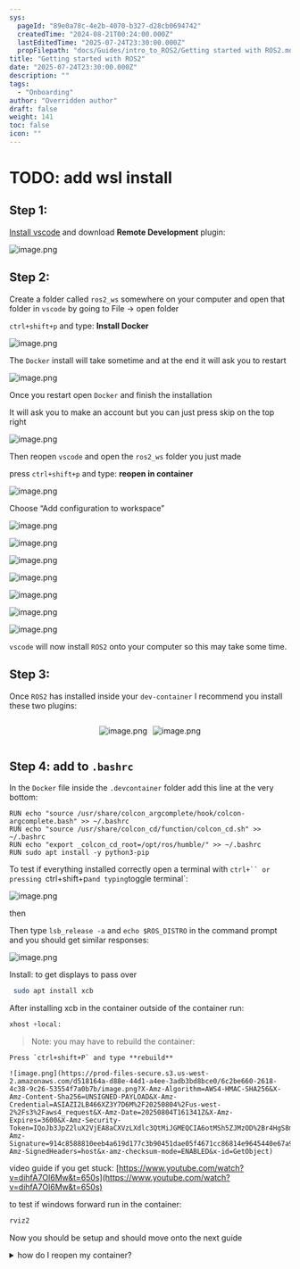 ```yaml
---
sys:
  pageId: "89e0a78c-4e2b-4070-b327-d28cb0694742"
  createdTime: "2024-08-21T00:24:00.000Z"
  lastEditedTime: "2025-07-24T23:30:00.000Z"
  propFilepath: "docs/Guides/intro_to_ROS2/Getting started with ROS2.md"
title: "Getting started with ROS2"
date: "2025-07-24T23:30:00.000Z"
description: ""
tags:
  - "Onboarding"
author: "Overridden author"
draft: false
weight: 141
toc: false
icon: ""
---
```


# TODO: add wsl install

## Step 1:

[Install vscode](https://code.visualstudio.com/download) and download **Remote Development** plugin:

![image.png](https://prod-files-secure.s3.us-west-2.amazonaws.com/d518164a-d88e-44d1-a4ee-3adb3bd8bce0/efb52993-1881-4a40-b95e-6f020334f022/image.png?X-Amz-Algorithm=AWS4-HMAC-SHA256&X-Amz-Content-Sha256=UNSIGNED-PAYLOAD&X-Amz-Credential=ASIAZI2LB466QGXISUHK%2F20250804%2Fus-west-2%2Fs3%2Faws4_request&X-Amz-Date=20250804T161335Z&X-Amz-Expires=3600&X-Amz-Security-Token=IQoJb3JpZ2luX2VjEA8aCXVzLXdlc3QtMiJIMEYCIQCzNU7QDchXJCKLT%2Fo9vWo79c2JXAx1RNyHn70DbP6u7gIhAJevYgB9fKydjpaHfmARjXIxpyGZzmpc9ivPYYEPkmvdKv8DCEgQABoMNjM3NDIzMTgzODA1Igy3L%2BB%2FXJXJ9gUb7GUq3APPpXRKuQdF7zC7yzWhVpEJEwln%2BoWeRA5t%2FynrDle6i0rNfjCuxSOy21xx6cdIDvbJl%2BFMzupqGKAGMQEE%2FQ8JH4bpO3mTMUr6daDwUGGPjLHB9eh6Wyb6C0V6642qamPxA18ACfQhfLddgO5sIQrzMbws%2BnVDEwi1wv5XkLknx%2FRv4YGCzZSeGXnbtMHecm0eMHE9PdDinVyAZWSHDk3rBJ21Nu1uayFnHodB2PJ0VPMFeU386JxcH11n83TdVqrOClTIOzmA%2BtbStznbfU2y4IcXUZ0KiyA5A76vBPbZCDLjEm%2BGrcd7bqP7b%2Bng%2BDXR3Nyp2sK0NXwzePlmbUFNOkFqYQDh5VJJ5YFU8ph4TxH1BnubmkzyS8YyASadNWKkrtjKPJIXq03tpMCF%2F827FHuJWX3c3%2BXvgpMwnsgfasT%2F2P%2F4%2F4M%2BpQeM%2F%2BQlRaMG1T%2Fu6KnnbY0ULiRu%2BD8lwK2MWMcl%2F7O%2F8VEDJgeFQ87Pw4RcrCzdemBpgv8RQvJgBRStypHmVuAPpYdCID8shbM%2FXcaQmO5ajxSbFu8xnUeCwFP9wWfXpmY4pq4E0%2F%2F8wjnUzIHdi1LVf9U2%2Fn17j3Y%2B%2F5qq2WfirbMUuRWqVU0XdYcyKFjw6CdhDDCWkcPEBjqkAdSZmkJ4wUNGK7ZzmmK74LREnPdevHC0t%2FPznBya0O6MW8HfuLpYFBI%2Bpu6xkGh9SaPWSyY8VSwM7ABsB7av9G0Mc70ZscjXUYP4IXMoCgUimy9ACH5u%2F7%2BhN6IhZLMi7KuQMnkOxiyb%2Bmw%2FzMh5fcoJqciDejdEAMeCShxSeULDEpNQLfWPk%2BuSa%2BU1HoiPotdoJ86fIcuoDh0H385pYbxmXi%2Bz&X-Amz-Signature=b41b019239ce5963a13acf1c2602a080a68436662284fd6e999c517f3747bd15&X-Amz-SignedHeaders=host&x-amz-checksum-mode=ENABLED&x-id=GetObject)

## Step 2:

Create a folder called `ros2_ws` somewhere on your computer and open that folder in `vscode` by going to File → open folder 

`ctrl+shift+p` and type: **Install Docker**

![image.png](https://prod-files-secure.s3.us-west-2.amazonaws.com/d518164a-d88e-44d1-a4ee-3adb3bd8bce0/2269dc0e-1cd5-47ff-bceb-c04ad9b2eab0/image.png?X-Amz-Algorithm=AWS4-HMAC-SHA256&X-Amz-Content-Sha256=UNSIGNED-PAYLOAD&X-Amz-Credential=ASIAZI2LB466QGXISUHK%2F20250804%2Fus-west-2%2Fs3%2Faws4_request&X-Amz-Date=20250804T161335Z&X-Amz-Expires=3600&X-Amz-Security-Token=IQoJb3JpZ2luX2VjEA8aCXVzLXdlc3QtMiJIMEYCIQCzNU7QDchXJCKLT%2Fo9vWo79c2JXAx1RNyHn70DbP6u7gIhAJevYgB9fKydjpaHfmARjXIxpyGZzmpc9ivPYYEPkmvdKv8DCEgQABoMNjM3NDIzMTgzODA1Igy3L%2BB%2FXJXJ9gUb7GUq3APPpXRKuQdF7zC7yzWhVpEJEwln%2BoWeRA5t%2FynrDle6i0rNfjCuxSOy21xx6cdIDvbJl%2BFMzupqGKAGMQEE%2FQ8JH4bpO3mTMUr6daDwUGGPjLHB9eh6Wyb6C0V6642qamPxA18ACfQhfLddgO5sIQrzMbws%2BnVDEwi1wv5XkLknx%2FRv4YGCzZSeGXnbtMHecm0eMHE9PdDinVyAZWSHDk3rBJ21Nu1uayFnHodB2PJ0VPMFeU386JxcH11n83TdVqrOClTIOzmA%2BtbStznbfU2y4IcXUZ0KiyA5A76vBPbZCDLjEm%2BGrcd7bqP7b%2Bng%2BDXR3Nyp2sK0NXwzePlmbUFNOkFqYQDh5VJJ5YFU8ph4TxH1BnubmkzyS8YyASadNWKkrtjKPJIXq03tpMCF%2F827FHuJWX3c3%2BXvgpMwnsgfasT%2F2P%2F4%2F4M%2BpQeM%2F%2BQlRaMG1T%2Fu6KnnbY0ULiRu%2BD8lwK2MWMcl%2F7O%2F8VEDJgeFQ87Pw4RcrCzdemBpgv8RQvJgBRStypHmVuAPpYdCID8shbM%2FXcaQmO5ajxSbFu8xnUeCwFP9wWfXpmY4pq4E0%2F%2F8wjnUzIHdi1LVf9U2%2Fn17j3Y%2B%2F5qq2WfirbMUuRWqVU0XdYcyKFjw6CdhDDCWkcPEBjqkAdSZmkJ4wUNGK7ZzmmK74LREnPdevHC0t%2FPznBya0O6MW8HfuLpYFBI%2Bpu6xkGh9SaPWSyY8VSwM7ABsB7av9G0Mc70ZscjXUYP4IXMoCgUimy9ACH5u%2F7%2BhN6IhZLMi7KuQMnkOxiyb%2Bmw%2FzMh5fcoJqciDejdEAMeCShxSeULDEpNQLfWPk%2BuSa%2BU1HoiPotdoJ86fIcuoDh0H385pYbxmXi%2Bz&X-Amz-Signature=b5ed4b776af4c63d3aa4fe999157a7a29a78c884a03069e0522efddbcb2460dd&X-Amz-SignedHeaders=host&x-amz-checksum-mode=ENABLED&x-id=GetObject)

The `Docker` install will take sometime and at the end it will ask you to restart

![image.png](https://prod-files-secure.s3.us-west-2.amazonaws.com/d518164a-d88e-44d1-a4ee-3adb3bd8bce0/ed233f78-be33-4b1f-b89c-9c346c0e961e/image.png?X-Amz-Algorithm=AWS4-HMAC-SHA256&X-Amz-Content-Sha256=UNSIGNED-PAYLOAD&X-Amz-Credential=ASIAZI2LB466QGXISUHK%2F20250804%2Fus-west-2%2Fs3%2Faws4_request&X-Amz-Date=20250804T161335Z&X-Amz-Expires=3600&X-Amz-Security-Token=IQoJb3JpZ2luX2VjEA8aCXVzLXdlc3QtMiJIMEYCIQCzNU7QDchXJCKLT%2Fo9vWo79c2JXAx1RNyHn70DbP6u7gIhAJevYgB9fKydjpaHfmARjXIxpyGZzmpc9ivPYYEPkmvdKv8DCEgQABoMNjM3NDIzMTgzODA1Igy3L%2BB%2FXJXJ9gUb7GUq3APPpXRKuQdF7zC7yzWhVpEJEwln%2BoWeRA5t%2FynrDle6i0rNfjCuxSOy21xx6cdIDvbJl%2BFMzupqGKAGMQEE%2FQ8JH4bpO3mTMUr6daDwUGGPjLHB9eh6Wyb6C0V6642qamPxA18ACfQhfLddgO5sIQrzMbws%2BnVDEwi1wv5XkLknx%2FRv4YGCzZSeGXnbtMHecm0eMHE9PdDinVyAZWSHDk3rBJ21Nu1uayFnHodB2PJ0VPMFeU386JxcH11n83TdVqrOClTIOzmA%2BtbStznbfU2y4IcXUZ0KiyA5A76vBPbZCDLjEm%2BGrcd7bqP7b%2Bng%2BDXR3Nyp2sK0NXwzePlmbUFNOkFqYQDh5VJJ5YFU8ph4TxH1BnubmkzyS8YyASadNWKkrtjKPJIXq03tpMCF%2F827FHuJWX3c3%2BXvgpMwnsgfasT%2F2P%2F4%2F4M%2BpQeM%2F%2BQlRaMG1T%2Fu6KnnbY0ULiRu%2BD8lwK2MWMcl%2F7O%2F8VEDJgeFQ87Pw4RcrCzdemBpgv8RQvJgBRStypHmVuAPpYdCID8shbM%2FXcaQmO5ajxSbFu8xnUeCwFP9wWfXpmY4pq4E0%2F%2F8wjnUzIHdi1LVf9U2%2Fn17j3Y%2B%2F5qq2WfirbMUuRWqVU0XdYcyKFjw6CdhDDCWkcPEBjqkAdSZmkJ4wUNGK7ZzmmK74LREnPdevHC0t%2FPznBya0O6MW8HfuLpYFBI%2Bpu6xkGh9SaPWSyY8VSwM7ABsB7av9G0Mc70ZscjXUYP4IXMoCgUimy9ACH5u%2F7%2BhN6IhZLMi7KuQMnkOxiyb%2Bmw%2FzMh5fcoJqciDejdEAMeCShxSeULDEpNQLfWPk%2BuSa%2BU1HoiPotdoJ86fIcuoDh0H385pYbxmXi%2Bz&X-Amz-Signature=c757a73fea230befb44d684438573b4a2b98823733167d71b725f392a74c73a2&X-Amz-SignedHeaders=host&x-amz-checksum-mode=ENABLED&x-id=GetObject)

Once you restart open `Docker` and finish the installation

It will ask you to make an account but you can just press skip on the top right

![image.png](https://prod-files-secure.s3.us-west-2.amazonaws.com/d518164a-d88e-44d1-a4ee-3adb3bd8bce0/21010ad9-1659-4fd9-9f59-9932a09b2a3d/image.png?X-Amz-Algorithm=AWS4-HMAC-SHA256&X-Amz-Content-Sha256=UNSIGNED-PAYLOAD&X-Amz-Credential=ASIAZI2LB466QGXISUHK%2F20250804%2Fus-west-2%2Fs3%2Faws4_request&X-Amz-Date=20250804T161335Z&X-Amz-Expires=3600&X-Amz-Security-Token=IQoJb3JpZ2luX2VjEA8aCXVzLXdlc3QtMiJIMEYCIQCzNU7QDchXJCKLT%2Fo9vWo79c2JXAx1RNyHn70DbP6u7gIhAJevYgB9fKydjpaHfmARjXIxpyGZzmpc9ivPYYEPkmvdKv8DCEgQABoMNjM3NDIzMTgzODA1Igy3L%2BB%2FXJXJ9gUb7GUq3APPpXRKuQdF7zC7yzWhVpEJEwln%2BoWeRA5t%2FynrDle6i0rNfjCuxSOy21xx6cdIDvbJl%2BFMzupqGKAGMQEE%2FQ8JH4bpO3mTMUr6daDwUGGPjLHB9eh6Wyb6C0V6642qamPxA18ACfQhfLddgO5sIQrzMbws%2BnVDEwi1wv5XkLknx%2FRv4YGCzZSeGXnbtMHecm0eMHE9PdDinVyAZWSHDk3rBJ21Nu1uayFnHodB2PJ0VPMFeU386JxcH11n83TdVqrOClTIOzmA%2BtbStznbfU2y4IcXUZ0KiyA5A76vBPbZCDLjEm%2BGrcd7bqP7b%2Bng%2BDXR3Nyp2sK0NXwzePlmbUFNOkFqYQDh5VJJ5YFU8ph4TxH1BnubmkzyS8YyASadNWKkrtjKPJIXq03tpMCF%2F827FHuJWX3c3%2BXvgpMwnsgfasT%2F2P%2F4%2F4M%2BpQeM%2F%2BQlRaMG1T%2Fu6KnnbY0ULiRu%2BD8lwK2MWMcl%2F7O%2F8VEDJgeFQ87Pw4RcrCzdemBpgv8RQvJgBRStypHmVuAPpYdCID8shbM%2FXcaQmO5ajxSbFu8xnUeCwFP9wWfXpmY4pq4E0%2F%2F8wjnUzIHdi1LVf9U2%2Fn17j3Y%2B%2F5qq2WfirbMUuRWqVU0XdYcyKFjw6CdhDDCWkcPEBjqkAdSZmkJ4wUNGK7ZzmmK74LREnPdevHC0t%2FPznBya0O6MW8HfuLpYFBI%2Bpu6xkGh9SaPWSyY8VSwM7ABsB7av9G0Mc70ZscjXUYP4IXMoCgUimy9ACH5u%2F7%2BhN6IhZLMi7KuQMnkOxiyb%2Bmw%2FzMh5fcoJqciDejdEAMeCShxSeULDEpNQLfWPk%2BuSa%2BU1HoiPotdoJ86fIcuoDh0H385pYbxmXi%2Bz&X-Amz-Signature=df85f8f26681742ffc4a2e703c1566707c2b41e0faddcdbdd9889489430db8db&X-Amz-SignedHeaders=host&x-amz-checksum-mode=ENABLED&x-id=GetObject)

Then reopen `vscode` and open the `ros2_ws` folder you just made

press `ctrl+shift+p` and type: **reopen in container**

![image.png](https://prod-files-secure.s3.us-west-2.amazonaws.com/d518164a-d88e-44d1-a4ee-3adb3bd8bce0/4e93b8c2-41ad-488c-8095-c74205196118/image.png?X-Amz-Algorithm=AWS4-HMAC-SHA256&X-Amz-Content-Sha256=UNSIGNED-PAYLOAD&X-Amz-Credential=ASIAZI2LB466QGXISUHK%2F20250804%2Fus-west-2%2Fs3%2Faws4_request&X-Amz-Date=20250804T161335Z&X-Amz-Expires=3600&X-Amz-Security-Token=IQoJb3JpZ2luX2VjEA8aCXVzLXdlc3QtMiJIMEYCIQCzNU7QDchXJCKLT%2Fo9vWo79c2JXAx1RNyHn70DbP6u7gIhAJevYgB9fKydjpaHfmARjXIxpyGZzmpc9ivPYYEPkmvdKv8DCEgQABoMNjM3NDIzMTgzODA1Igy3L%2BB%2FXJXJ9gUb7GUq3APPpXRKuQdF7zC7yzWhVpEJEwln%2BoWeRA5t%2FynrDle6i0rNfjCuxSOy21xx6cdIDvbJl%2BFMzupqGKAGMQEE%2FQ8JH4bpO3mTMUr6daDwUGGPjLHB9eh6Wyb6C0V6642qamPxA18ACfQhfLddgO5sIQrzMbws%2BnVDEwi1wv5XkLknx%2FRv4YGCzZSeGXnbtMHecm0eMHE9PdDinVyAZWSHDk3rBJ21Nu1uayFnHodB2PJ0VPMFeU386JxcH11n83TdVqrOClTIOzmA%2BtbStznbfU2y4IcXUZ0KiyA5A76vBPbZCDLjEm%2BGrcd7bqP7b%2Bng%2BDXR3Nyp2sK0NXwzePlmbUFNOkFqYQDh5VJJ5YFU8ph4TxH1BnubmkzyS8YyASadNWKkrtjKPJIXq03tpMCF%2F827FHuJWX3c3%2BXvgpMwnsgfasT%2F2P%2F4%2F4M%2BpQeM%2F%2BQlRaMG1T%2Fu6KnnbY0ULiRu%2BD8lwK2MWMcl%2F7O%2F8VEDJgeFQ87Pw4RcrCzdemBpgv8RQvJgBRStypHmVuAPpYdCID8shbM%2FXcaQmO5ajxSbFu8xnUeCwFP9wWfXpmY4pq4E0%2F%2F8wjnUzIHdi1LVf9U2%2Fn17j3Y%2B%2F5qq2WfirbMUuRWqVU0XdYcyKFjw6CdhDDCWkcPEBjqkAdSZmkJ4wUNGK7ZzmmK74LREnPdevHC0t%2FPznBya0O6MW8HfuLpYFBI%2Bpu6xkGh9SaPWSyY8VSwM7ABsB7av9G0Mc70ZscjXUYP4IXMoCgUimy9ACH5u%2F7%2BhN6IhZLMi7KuQMnkOxiyb%2Bmw%2FzMh5fcoJqciDejdEAMeCShxSeULDEpNQLfWPk%2BuSa%2BU1HoiPotdoJ86fIcuoDh0H385pYbxmXi%2Bz&X-Amz-Signature=151cd5c23b0c6f62b5747337a1cfbb68a5e5b950b90149c4b373a421a34f5f3d&X-Amz-SignedHeaders=host&x-amz-checksum-mode=ENABLED&x-id=GetObject)

Choose “Add configuration to workspace”

![image.png](https://prod-files-secure.s3.us-west-2.amazonaws.com/d518164a-d88e-44d1-a4ee-3adb3bd8bce0/9560b282-5060-4989-ba37-97e7b2c22476/image.png?X-Amz-Algorithm=AWS4-HMAC-SHA256&X-Amz-Content-Sha256=UNSIGNED-PAYLOAD&X-Amz-Credential=ASIAZI2LB466QGXISUHK%2F20250804%2Fus-west-2%2Fs3%2Faws4_request&X-Amz-Date=20250804T161335Z&X-Amz-Expires=3600&X-Amz-Security-Token=IQoJb3JpZ2luX2VjEA8aCXVzLXdlc3QtMiJIMEYCIQCzNU7QDchXJCKLT%2Fo9vWo79c2JXAx1RNyHn70DbP6u7gIhAJevYgB9fKydjpaHfmARjXIxpyGZzmpc9ivPYYEPkmvdKv8DCEgQABoMNjM3NDIzMTgzODA1Igy3L%2BB%2FXJXJ9gUb7GUq3APPpXRKuQdF7zC7yzWhVpEJEwln%2BoWeRA5t%2FynrDle6i0rNfjCuxSOy21xx6cdIDvbJl%2BFMzupqGKAGMQEE%2FQ8JH4bpO3mTMUr6daDwUGGPjLHB9eh6Wyb6C0V6642qamPxA18ACfQhfLddgO5sIQrzMbws%2BnVDEwi1wv5XkLknx%2FRv4YGCzZSeGXnbtMHecm0eMHE9PdDinVyAZWSHDk3rBJ21Nu1uayFnHodB2PJ0VPMFeU386JxcH11n83TdVqrOClTIOzmA%2BtbStznbfU2y4IcXUZ0KiyA5A76vBPbZCDLjEm%2BGrcd7bqP7b%2Bng%2BDXR3Nyp2sK0NXwzePlmbUFNOkFqYQDh5VJJ5YFU8ph4TxH1BnubmkzyS8YyASadNWKkrtjKPJIXq03tpMCF%2F827FHuJWX3c3%2BXvgpMwnsgfasT%2F2P%2F4%2F4M%2BpQeM%2F%2BQlRaMG1T%2Fu6KnnbY0ULiRu%2BD8lwK2MWMcl%2F7O%2F8VEDJgeFQ87Pw4RcrCzdemBpgv8RQvJgBRStypHmVuAPpYdCID8shbM%2FXcaQmO5ajxSbFu8xnUeCwFP9wWfXpmY4pq4E0%2F%2F8wjnUzIHdi1LVf9U2%2Fn17j3Y%2B%2F5qq2WfirbMUuRWqVU0XdYcyKFjw6CdhDDCWkcPEBjqkAdSZmkJ4wUNGK7ZzmmK74LREnPdevHC0t%2FPznBya0O6MW8HfuLpYFBI%2Bpu6xkGh9SaPWSyY8VSwM7ABsB7av9G0Mc70ZscjXUYP4IXMoCgUimy9ACH5u%2F7%2BhN6IhZLMi7KuQMnkOxiyb%2Bmw%2FzMh5fcoJqciDejdEAMeCShxSeULDEpNQLfWPk%2BuSa%2BU1HoiPotdoJ86fIcuoDh0H385pYbxmXi%2Bz&X-Amz-Signature=10ac15773a537279c9a8476f9fe060a3c57f903afa2584847249f786af297e10&X-Amz-SignedHeaders=host&x-amz-checksum-mode=ENABLED&x-id=GetObject)

![image.png](https://prod-files-secure.s3.us-west-2.amazonaws.com/d518164a-d88e-44d1-a4ee-3adb3bd8bce0/2ee63f81-886b-48e8-a553-dc6e5eac99e4/image.png?X-Amz-Algorithm=AWS4-HMAC-SHA256&X-Amz-Content-Sha256=UNSIGNED-PAYLOAD&X-Amz-Credential=ASIAZI2LB466QGXISUHK%2F20250804%2Fus-west-2%2Fs3%2Faws4_request&X-Amz-Date=20250804T161335Z&X-Amz-Expires=3600&X-Amz-Security-Token=IQoJb3JpZ2luX2VjEA8aCXVzLXdlc3QtMiJIMEYCIQCzNU7QDchXJCKLT%2Fo9vWo79c2JXAx1RNyHn70DbP6u7gIhAJevYgB9fKydjpaHfmARjXIxpyGZzmpc9ivPYYEPkmvdKv8DCEgQABoMNjM3NDIzMTgzODA1Igy3L%2BB%2FXJXJ9gUb7GUq3APPpXRKuQdF7zC7yzWhVpEJEwln%2BoWeRA5t%2FynrDle6i0rNfjCuxSOy21xx6cdIDvbJl%2BFMzupqGKAGMQEE%2FQ8JH4bpO3mTMUr6daDwUGGPjLHB9eh6Wyb6C0V6642qamPxA18ACfQhfLddgO5sIQrzMbws%2BnVDEwi1wv5XkLknx%2FRv4YGCzZSeGXnbtMHecm0eMHE9PdDinVyAZWSHDk3rBJ21Nu1uayFnHodB2PJ0VPMFeU386JxcH11n83TdVqrOClTIOzmA%2BtbStznbfU2y4IcXUZ0KiyA5A76vBPbZCDLjEm%2BGrcd7bqP7b%2Bng%2BDXR3Nyp2sK0NXwzePlmbUFNOkFqYQDh5VJJ5YFU8ph4TxH1BnubmkzyS8YyASadNWKkrtjKPJIXq03tpMCF%2F827FHuJWX3c3%2BXvgpMwnsgfasT%2F2P%2F4%2F4M%2BpQeM%2F%2BQlRaMG1T%2Fu6KnnbY0ULiRu%2BD8lwK2MWMcl%2F7O%2F8VEDJgeFQ87Pw4RcrCzdemBpgv8RQvJgBRStypHmVuAPpYdCID8shbM%2FXcaQmO5ajxSbFu8xnUeCwFP9wWfXpmY4pq4E0%2F%2F8wjnUzIHdi1LVf9U2%2Fn17j3Y%2B%2F5qq2WfirbMUuRWqVU0XdYcyKFjw6CdhDDCWkcPEBjqkAdSZmkJ4wUNGK7ZzmmK74LREnPdevHC0t%2FPznBya0O6MW8HfuLpYFBI%2Bpu6xkGh9SaPWSyY8VSwM7ABsB7av9G0Mc70ZscjXUYP4IXMoCgUimy9ACH5u%2F7%2BhN6IhZLMi7KuQMnkOxiyb%2Bmw%2FzMh5fcoJqciDejdEAMeCShxSeULDEpNQLfWPk%2BuSa%2BU1HoiPotdoJ86fIcuoDh0H385pYbxmXi%2Bz&X-Amz-Signature=da5d4b0af971084547cd617bd9d14457648910176dc0fbb701086347bcddc66d&X-Amz-SignedHeaders=host&x-amz-checksum-mode=ENABLED&x-id=GetObject)

![image.png](https://prod-files-secure.s3.us-west-2.amazonaws.com/d518164a-d88e-44d1-a4ee-3adb3bd8bce0/e0fd626c-c8b6-4b2c-95d1-fa4c26514504/image.png?X-Amz-Algorithm=AWS4-HMAC-SHA256&X-Amz-Content-Sha256=UNSIGNED-PAYLOAD&X-Amz-Credential=ASIAZI2LB466QGXISUHK%2F20250804%2Fus-west-2%2Fs3%2Faws4_request&X-Amz-Date=20250804T161335Z&X-Amz-Expires=3600&X-Amz-Security-Token=IQoJb3JpZ2luX2VjEA8aCXVzLXdlc3QtMiJIMEYCIQCzNU7QDchXJCKLT%2Fo9vWo79c2JXAx1RNyHn70DbP6u7gIhAJevYgB9fKydjpaHfmARjXIxpyGZzmpc9ivPYYEPkmvdKv8DCEgQABoMNjM3NDIzMTgzODA1Igy3L%2BB%2FXJXJ9gUb7GUq3APPpXRKuQdF7zC7yzWhVpEJEwln%2BoWeRA5t%2FynrDle6i0rNfjCuxSOy21xx6cdIDvbJl%2BFMzupqGKAGMQEE%2FQ8JH4bpO3mTMUr6daDwUGGPjLHB9eh6Wyb6C0V6642qamPxA18ACfQhfLddgO5sIQrzMbws%2BnVDEwi1wv5XkLknx%2FRv4YGCzZSeGXnbtMHecm0eMHE9PdDinVyAZWSHDk3rBJ21Nu1uayFnHodB2PJ0VPMFeU386JxcH11n83TdVqrOClTIOzmA%2BtbStznbfU2y4IcXUZ0KiyA5A76vBPbZCDLjEm%2BGrcd7bqP7b%2Bng%2BDXR3Nyp2sK0NXwzePlmbUFNOkFqYQDh5VJJ5YFU8ph4TxH1BnubmkzyS8YyASadNWKkrtjKPJIXq03tpMCF%2F827FHuJWX3c3%2BXvgpMwnsgfasT%2F2P%2F4%2F4M%2BpQeM%2F%2BQlRaMG1T%2Fu6KnnbY0ULiRu%2BD8lwK2MWMcl%2F7O%2F8VEDJgeFQ87Pw4RcrCzdemBpgv8RQvJgBRStypHmVuAPpYdCID8shbM%2FXcaQmO5ajxSbFu8xnUeCwFP9wWfXpmY4pq4E0%2F%2F8wjnUzIHdi1LVf9U2%2Fn17j3Y%2B%2F5qq2WfirbMUuRWqVU0XdYcyKFjw6CdhDDCWkcPEBjqkAdSZmkJ4wUNGK7ZzmmK74LREnPdevHC0t%2FPznBya0O6MW8HfuLpYFBI%2Bpu6xkGh9SaPWSyY8VSwM7ABsB7av9G0Mc70ZscjXUYP4IXMoCgUimy9ACH5u%2F7%2BhN6IhZLMi7KuQMnkOxiyb%2Bmw%2FzMh5fcoJqciDejdEAMeCShxSeULDEpNQLfWPk%2BuSa%2BU1HoiPotdoJ86fIcuoDh0H385pYbxmXi%2Bz&X-Amz-Signature=2b613c5d927f1c1a797a812dfa87373436f2fbbc72d159fc962dd5ce07c9bcea&X-Amz-SignedHeaders=host&x-amz-checksum-mode=ENABLED&x-id=GetObject)

![image.png](https://prod-files-secure.s3.us-west-2.amazonaws.com/d518164a-d88e-44d1-a4ee-3adb3bd8bce0/a2e13f50-d2ab-4719-a4c2-7ced634bfc9d/image.png?X-Amz-Algorithm=AWS4-HMAC-SHA256&X-Amz-Content-Sha256=UNSIGNED-PAYLOAD&X-Amz-Credential=ASIAZI2LB466QGXISUHK%2F20250804%2Fus-west-2%2Fs3%2Faws4_request&X-Amz-Date=20250804T161335Z&X-Amz-Expires=3600&X-Amz-Security-Token=IQoJb3JpZ2luX2VjEA8aCXVzLXdlc3QtMiJIMEYCIQCzNU7QDchXJCKLT%2Fo9vWo79c2JXAx1RNyHn70DbP6u7gIhAJevYgB9fKydjpaHfmARjXIxpyGZzmpc9ivPYYEPkmvdKv8DCEgQABoMNjM3NDIzMTgzODA1Igy3L%2BB%2FXJXJ9gUb7GUq3APPpXRKuQdF7zC7yzWhVpEJEwln%2BoWeRA5t%2FynrDle6i0rNfjCuxSOy21xx6cdIDvbJl%2BFMzupqGKAGMQEE%2FQ8JH4bpO3mTMUr6daDwUGGPjLHB9eh6Wyb6C0V6642qamPxA18ACfQhfLddgO5sIQrzMbws%2BnVDEwi1wv5XkLknx%2FRv4YGCzZSeGXnbtMHecm0eMHE9PdDinVyAZWSHDk3rBJ21Nu1uayFnHodB2PJ0VPMFeU386JxcH11n83TdVqrOClTIOzmA%2BtbStznbfU2y4IcXUZ0KiyA5A76vBPbZCDLjEm%2BGrcd7bqP7b%2Bng%2BDXR3Nyp2sK0NXwzePlmbUFNOkFqYQDh5VJJ5YFU8ph4TxH1BnubmkzyS8YyASadNWKkrtjKPJIXq03tpMCF%2F827FHuJWX3c3%2BXvgpMwnsgfasT%2F2P%2F4%2F4M%2BpQeM%2F%2BQlRaMG1T%2Fu6KnnbY0ULiRu%2BD8lwK2MWMcl%2F7O%2F8VEDJgeFQ87Pw4RcrCzdemBpgv8RQvJgBRStypHmVuAPpYdCID8shbM%2FXcaQmO5ajxSbFu8xnUeCwFP9wWfXpmY4pq4E0%2F%2F8wjnUzIHdi1LVf9U2%2Fn17j3Y%2B%2F5qq2WfirbMUuRWqVU0XdYcyKFjw6CdhDDCWkcPEBjqkAdSZmkJ4wUNGK7ZzmmK74LREnPdevHC0t%2FPznBya0O6MW8HfuLpYFBI%2Bpu6xkGh9SaPWSyY8VSwM7ABsB7av9G0Mc70ZscjXUYP4IXMoCgUimy9ACH5u%2F7%2BhN6IhZLMi7KuQMnkOxiyb%2Bmw%2FzMh5fcoJqciDejdEAMeCShxSeULDEpNQLfWPk%2BuSa%2BU1HoiPotdoJ86fIcuoDh0H385pYbxmXi%2Bz&X-Amz-Signature=b496764b245827fb78371136a317f7daaeeacd7a3e4371df9a6bbca81cbc1951&X-Amz-SignedHeaders=host&x-amz-checksum-mode=ENABLED&x-id=GetObject)

![image.png](https://prod-files-secure.s3.us-west-2.amazonaws.com/d518164a-d88e-44d1-a4ee-3adb3bd8bce0/6cc478ad-aaba-4bf7-9fcc-403277ab896c/image.png?X-Amz-Algorithm=AWS4-HMAC-SHA256&X-Amz-Content-Sha256=UNSIGNED-PAYLOAD&X-Amz-Credential=ASIAZI2LB466QGXISUHK%2F20250804%2Fus-west-2%2Fs3%2Faws4_request&X-Amz-Date=20250804T161335Z&X-Amz-Expires=3600&X-Amz-Security-Token=IQoJb3JpZ2luX2VjEA8aCXVzLXdlc3QtMiJIMEYCIQCzNU7QDchXJCKLT%2Fo9vWo79c2JXAx1RNyHn70DbP6u7gIhAJevYgB9fKydjpaHfmARjXIxpyGZzmpc9ivPYYEPkmvdKv8DCEgQABoMNjM3NDIzMTgzODA1Igy3L%2BB%2FXJXJ9gUb7GUq3APPpXRKuQdF7zC7yzWhVpEJEwln%2BoWeRA5t%2FynrDle6i0rNfjCuxSOy21xx6cdIDvbJl%2BFMzupqGKAGMQEE%2FQ8JH4bpO3mTMUr6daDwUGGPjLHB9eh6Wyb6C0V6642qamPxA18ACfQhfLddgO5sIQrzMbws%2BnVDEwi1wv5XkLknx%2FRv4YGCzZSeGXnbtMHecm0eMHE9PdDinVyAZWSHDk3rBJ21Nu1uayFnHodB2PJ0VPMFeU386JxcH11n83TdVqrOClTIOzmA%2BtbStznbfU2y4IcXUZ0KiyA5A76vBPbZCDLjEm%2BGrcd7bqP7b%2Bng%2BDXR3Nyp2sK0NXwzePlmbUFNOkFqYQDh5VJJ5YFU8ph4TxH1BnubmkzyS8YyASadNWKkrtjKPJIXq03tpMCF%2F827FHuJWX3c3%2BXvgpMwnsgfasT%2F2P%2F4%2F4M%2BpQeM%2F%2BQlRaMG1T%2Fu6KnnbY0ULiRu%2BD8lwK2MWMcl%2F7O%2F8VEDJgeFQ87Pw4RcrCzdemBpgv8RQvJgBRStypHmVuAPpYdCID8shbM%2FXcaQmO5ajxSbFu8xnUeCwFP9wWfXpmY4pq4E0%2F%2F8wjnUzIHdi1LVf9U2%2Fn17j3Y%2B%2F5qq2WfirbMUuRWqVU0XdYcyKFjw6CdhDDCWkcPEBjqkAdSZmkJ4wUNGK7ZzmmK74LREnPdevHC0t%2FPznBya0O6MW8HfuLpYFBI%2Bpu6xkGh9SaPWSyY8VSwM7ABsB7av9G0Mc70ZscjXUYP4IXMoCgUimy9ACH5u%2F7%2BhN6IhZLMi7KuQMnkOxiyb%2Bmw%2FzMh5fcoJqciDejdEAMeCShxSeULDEpNQLfWPk%2BuSa%2BU1HoiPotdoJ86fIcuoDh0H385pYbxmXi%2Bz&X-Amz-Signature=5668758a257e9e57cb0d17d5aba64f590980c6e14f0ab918e5ea959947cc188f&X-Amz-SignedHeaders=host&x-amz-checksum-mode=ENABLED&x-id=GetObject)

![image.png](https://prod-files-secure.s3.us-west-2.amazonaws.com/d518164a-d88e-44d1-a4ee-3adb3bd8bce0/53255b28-f75e-430f-b9e3-c0ac8577e42b/image.png?X-Amz-Algorithm=AWS4-HMAC-SHA256&X-Amz-Content-Sha256=UNSIGNED-PAYLOAD&X-Amz-Credential=ASIAZI2LB466QGXISUHK%2F20250804%2Fus-west-2%2Fs3%2Faws4_request&X-Amz-Date=20250804T161335Z&X-Amz-Expires=3600&X-Amz-Security-Token=IQoJb3JpZ2luX2VjEA8aCXVzLXdlc3QtMiJIMEYCIQCzNU7QDchXJCKLT%2Fo9vWo79c2JXAx1RNyHn70DbP6u7gIhAJevYgB9fKydjpaHfmARjXIxpyGZzmpc9ivPYYEPkmvdKv8DCEgQABoMNjM3NDIzMTgzODA1Igy3L%2BB%2FXJXJ9gUb7GUq3APPpXRKuQdF7zC7yzWhVpEJEwln%2BoWeRA5t%2FynrDle6i0rNfjCuxSOy21xx6cdIDvbJl%2BFMzupqGKAGMQEE%2FQ8JH4bpO3mTMUr6daDwUGGPjLHB9eh6Wyb6C0V6642qamPxA18ACfQhfLddgO5sIQrzMbws%2BnVDEwi1wv5XkLknx%2FRv4YGCzZSeGXnbtMHecm0eMHE9PdDinVyAZWSHDk3rBJ21Nu1uayFnHodB2PJ0VPMFeU386JxcH11n83TdVqrOClTIOzmA%2BtbStznbfU2y4IcXUZ0KiyA5A76vBPbZCDLjEm%2BGrcd7bqP7b%2Bng%2BDXR3Nyp2sK0NXwzePlmbUFNOkFqYQDh5VJJ5YFU8ph4TxH1BnubmkzyS8YyASadNWKkrtjKPJIXq03tpMCF%2F827FHuJWX3c3%2BXvgpMwnsgfasT%2F2P%2F4%2F4M%2BpQeM%2F%2BQlRaMG1T%2Fu6KnnbY0ULiRu%2BD8lwK2MWMcl%2F7O%2F8VEDJgeFQ87Pw4RcrCzdemBpgv8RQvJgBRStypHmVuAPpYdCID8shbM%2FXcaQmO5ajxSbFu8xnUeCwFP9wWfXpmY4pq4E0%2F%2F8wjnUzIHdi1LVf9U2%2Fn17j3Y%2B%2F5qq2WfirbMUuRWqVU0XdYcyKFjw6CdhDDCWkcPEBjqkAdSZmkJ4wUNGK7ZzmmK74LREnPdevHC0t%2FPznBya0O6MW8HfuLpYFBI%2Bpu6xkGh9SaPWSyY8VSwM7ABsB7av9G0Mc70ZscjXUYP4IXMoCgUimy9ACH5u%2F7%2BhN6IhZLMi7KuQMnkOxiyb%2Bmw%2FzMh5fcoJqciDejdEAMeCShxSeULDEpNQLfWPk%2BuSa%2BU1HoiPotdoJ86fIcuoDh0H385pYbxmXi%2Bz&X-Amz-Signature=ca63909a56ae4d06aab52bb25d2f019ce858fd8663c2da88d686925760e9ab09&X-Amz-SignedHeaders=host&x-amz-checksum-mode=ENABLED&x-id=GetObject)

![image.png](https://prod-files-secure.s3.us-west-2.amazonaws.com/d518164a-d88e-44d1-a4ee-3adb3bd8bce0/7c562767-5af9-4ffb-97d1-327bcdf4ee00/image.png?X-Amz-Algorithm=AWS4-HMAC-SHA256&X-Amz-Content-Sha256=UNSIGNED-PAYLOAD&X-Amz-Credential=ASIAZI2LB466QGXISUHK%2F20250804%2Fus-west-2%2Fs3%2Faws4_request&X-Amz-Date=20250804T161335Z&X-Amz-Expires=3600&X-Amz-Security-Token=IQoJb3JpZ2luX2VjEA8aCXVzLXdlc3QtMiJIMEYCIQCzNU7QDchXJCKLT%2Fo9vWo79c2JXAx1RNyHn70DbP6u7gIhAJevYgB9fKydjpaHfmARjXIxpyGZzmpc9ivPYYEPkmvdKv8DCEgQABoMNjM3NDIzMTgzODA1Igy3L%2BB%2FXJXJ9gUb7GUq3APPpXRKuQdF7zC7yzWhVpEJEwln%2BoWeRA5t%2FynrDle6i0rNfjCuxSOy21xx6cdIDvbJl%2BFMzupqGKAGMQEE%2FQ8JH4bpO3mTMUr6daDwUGGPjLHB9eh6Wyb6C0V6642qamPxA18ACfQhfLddgO5sIQrzMbws%2BnVDEwi1wv5XkLknx%2FRv4YGCzZSeGXnbtMHecm0eMHE9PdDinVyAZWSHDk3rBJ21Nu1uayFnHodB2PJ0VPMFeU386JxcH11n83TdVqrOClTIOzmA%2BtbStznbfU2y4IcXUZ0KiyA5A76vBPbZCDLjEm%2BGrcd7bqP7b%2Bng%2BDXR3Nyp2sK0NXwzePlmbUFNOkFqYQDh5VJJ5YFU8ph4TxH1BnubmkzyS8YyASadNWKkrtjKPJIXq03tpMCF%2F827FHuJWX3c3%2BXvgpMwnsgfasT%2F2P%2F4%2F4M%2BpQeM%2F%2BQlRaMG1T%2Fu6KnnbY0ULiRu%2BD8lwK2MWMcl%2F7O%2F8VEDJgeFQ87Pw4RcrCzdemBpgv8RQvJgBRStypHmVuAPpYdCID8shbM%2FXcaQmO5ajxSbFu8xnUeCwFP9wWfXpmY4pq4E0%2F%2F8wjnUzIHdi1LVf9U2%2Fn17j3Y%2B%2F5qq2WfirbMUuRWqVU0XdYcyKFjw6CdhDDCWkcPEBjqkAdSZmkJ4wUNGK7ZzmmK74LREnPdevHC0t%2FPznBya0O6MW8HfuLpYFBI%2Bpu6xkGh9SaPWSyY8VSwM7ABsB7av9G0Mc70ZscjXUYP4IXMoCgUimy9ACH5u%2F7%2BhN6IhZLMi7KuQMnkOxiyb%2Bmw%2FzMh5fcoJqciDejdEAMeCShxSeULDEpNQLfWPk%2BuSa%2BU1HoiPotdoJ86fIcuoDh0H385pYbxmXi%2Bz&X-Amz-Signature=e382f700bbdc0808e853b32ef0c825cdb766d1f0f2da54f9d35bf2eccbfc9e2a&X-Amz-SignedHeaders=host&x-amz-checksum-mode=ENABLED&x-id=GetObject)

`vscode` will now install `ROS2` onto your computer so this may take some time.

## Step 3:

Once `ROS2` has installed inside your `dev-container` I recommend you install these two plugins:

<div style="display: flex;flex-direction: row; column-gap:10px; max-width: 630px;justify-content: center;">
<div>

![image.png](https://prod-files-secure.s3.us-west-2.amazonaws.com/d518164a-d88e-44d1-a4ee-3adb3bd8bce0/3fc3d550-5a54-4ba1-ba6b-faa01cdb7369/image.png?X-Amz-Algorithm=AWS4-HMAC-SHA256&X-Amz-Content-Sha256=UNSIGNED-PAYLOAD&X-Amz-Credential=ASIAZI2LB46674Y6ZHQO%2F20250804%2Fus-west-2%2Fs3%2Faws4_request&X-Amz-Date=20250804T161341Z&X-Amz-Expires=3600&X-Amz-Security-Token=IQoJb3JpZ2luX2VjEA8aCXVzLXdlc3QtMiJHMEUCIDvt8rpyKghDvrXDaVnN%2B65SWIk7Tun197GGQ8foOEzFAiEAnumzB8IU1FkCMj1Gwt64V4MIaEcdmSYN6TsVIMq3kvUq%2FwMISBAAGgw2Mzc0MjMxODM4MDUiDLlzzvLgQVViquFsVircA9dXgYGMF2wYu5Rd2VPweqMbtpADZ59%2Fp%2Fi9zwYhEXcH4oLnOsQsDd0kYYKs35J%2BAEEPOAMJBdZJKRWDmfGpUeACPNbvLj5wv9s0fjx74cFM2cYIVPF5xj3jkesaogGjLESWK8HnpGsbJsP%2FBDa1qLO9sQ1syYsafHmnRMZeBDnVtF6SC1Bm8xo4HCfIrMOHGxcmXFFNmWSmSkvyuoXIppGof9badK0rq%2FcGNE6QC85NM3UuaNoAE3qttK5yJsR%2FDjUKHN5LEY97oZJ13za4ky6YSNGh447Vsjg4C4SRvNNMI1Zka9BHgxbDufFqbRK2WJOETf%2B2s3A691FWNq92hFTIPP%2Fa%2Bm7pGgVXHSoM0ApMDpj0ZOrk5HZh1uHKNhe%2F1586kj9dVGuphyqbbmFObm1tYUiVFmSpWt2cS7lpaHAf06W%2BZbXiYyJW%2FDvwYfhnZW7s2To9f8whxIfOagSFNXHv3ITjy3j6UrD4J00negpgcvADBygVnZQCrebDKguJ01CeWp%2Fz7lhREn3uf3L4Pxd8dlkoVr9ULlkeRMskuh1FWIGS9nE5zoD%2FJJB7KOXsCz7DHTP26EK2ZBtKWiJqghYue2pF1Kv9hkyHwkct%2BemrsFbWGLRBIg187u5KMPSRw8QGOqUB6AGDMwDdbTA%2B3oiYmV%2Fu3JjUOT8eTBi5fZ4YXmUbPCiwVNQ3AlJ0mhPu%2F%2FXNnAgViqhHnMXT9%2FkIcVBHEX7veh3v9bAsSfCIElwZLer1yGNrUzEQltm1plZYxMb%2F%2B6BvVTbWzkKX7w%2B0Rw%2FJkfDLooe9uVkTJTeS6mhzK3CNBKgu4I8G%2FOBFGyc7tQ2WxJ63RbkkXLDFX9KL9pESfecIshdjlPAq&X-Amz-Signature=2768c0cdba9306f4b0067721ae47730635e3e652d0a508bc31d36a7a34b7dd2a&X-Amz-SignedHeaders=host&x-amz-checksum-mode=ENABLED&x-id=GetObject)

</div>
<div>

![image.png](https://prod-files-secure.s3.us-west-2.amazonaws.com/d518164a-d88e-44d1-a4ee-3adb3bd8bce0/d994cc66-13c2-4093-a5a3-f84cf4601a82/image.png?X-Amz-Algorithm=AWS4-HMAC-SHA256&X-Amz-Content-Sha256=UNSIGNED-PAYLOAD&X-Amz-Credential=ASIAZI2LB466WQ2ISRBB%2F20250804%2Fus-west-2%2Fs3%2Faws4_request&X-Amz-Date=20250804T161341Z&X-Amz-Expires=3600&X-Amz-Security-Token=IQoJb3JpZ2luX2VjEA8aCXVzLXdlc3QtMiJGMEQCIGpF0VewQNocOgC0TI12broqRYCnx0KPXyxlZjij4usfAiAdVlkjmS8xJqYtonSVcA90HqvJooBLrcPnqndt1nyB5Sr%2FAwhIEAAaDDYzNzQyMzE4MzgwNSIMCUjgcWHrY7vekBe0KtwD%2FM3ETjbbCLCtoxmNqGsmIuCcKuVaP7o1cNivEh3OToNSGtfKMsUBbxx8tbjFr0Q0j57%2B9ybiBGNB2DNznhwaxe3ZflokXo2fv92mzEu7s%2BzrvzVbSpEpTlW5sFuc%2F%2BGVWryuyCuzvLYvuSBpOhT47wGuj%2FVaVBW8yFyFrQgSRFNsa2bRhcMkMFfW%2Ft6npeQjGRA45atovL2TKrfR1v0IA8OlDdRCsejuMpH6Iqtrea%2BqcFudLT3tpgq8%2FUw%2BTSpR233flsjTVBWNVUSMun2uoBWWGOS3%2FeWRMA93VFAJf1FjGgi5vuG3egu97f58utpsmypREbLsMUS%2FgOjONMsETbDBSq17YKli%2Fda2C%2FZyhGYRn9shOA5mRtucPTsJ61eN2WSUa%2BtLLEgn8N%2FrPyAJejUcZm%2FgO9T%2FZ9Sxets3p30R8WbmeMygN7D2PHmb5Ai5EisFa1DSM7d0%2BLSrIwbMOu%2FJ9%2BRzCzq0AnSA%2FGZKuBI%2Byyj4TFc6cdYOZd7mo5qXaauOKnnpS6uR5deZJiGRxisb0T%2FQe7mAfx9lDcgOdufv3KhOWcyq%2FzQ%2B5Od4WvCk2%2F2%2BvEZeo7d8DzXvFdlnzcYh3QusyHMkgmvu6zZgM7QFeV0jcvWidPGONUMwwJHDxAY6pgEnHHiJpYv1zH4QO6UGJC247ZWis2EKsvZsXTaJoRBBtlGe1EgtRS0hOVz5xNlwVEaU8vmGLUsLpdN7w1xGLupb6QG3fdQ5CxCTcVvo1cFNKI1ZGgxGD0ZwhBWKhpGhkgkYZ3GBqhG6jLo6UT8ALoG9guk5eCFDWiv%2B1iPLf%2FiNBvBgiQ4w343mJYzPSt42YI8T9LOrdNPPWu6V0CJCsxHBev%2B8vEVi&X-Amz-Signature=d0828a8daef77e50a87bf209cf4d8df7c1ac9fe6ef21196ba5656fa48a39e432&X-Amz-SignedHeaders=host&x-amz-checksum-mode=ENABLED&x-id=GetObject)

</div>
</div>

## Step 4: add to `.bashrc`

In the `Docker` file inside the `.devcontainer` folder add this line at the very bottom: 

```docker
RUN echo "source /usr/share/colcon_argcomplete/hook/colcon-argcomplete.bash" >> ~/.bashrc
RUN echo "source /usr/share/colcon_cd/function/colcon_cd.sh" >> ~/.bashrc
RUN echo "export _colcon_cd_root=/opt/ros/humble/" >> ~/.bashrc
RUN sudo apt install -y python3-pip 
```

To test if everything installed correctly open a terminal with `ctrl+`` or pressing `ctrl+shift+p` and typing `toggle terminal`:

![image.png](https://prod-files-secure.s3.us-west-2.amazonaws.com/d518164a-d88e-44d1-a4ee-3adb3bd8bce0/6a4943d8-b04e-4c02-9a58-775f3384d1a5/image.png?X-Amz-Algorithm=AWS4-HMAC-SHA256&X-Amz-Content-Sha256=UNSIGNED-PAYLOAD&X-Amz-Credential=ASIAZI2LB466QGXISUHK%2F20250804%2Fus-west-2%2Fs3%2Faws4_request&X-Amz-Date=20250804T161335Z&X-Amz-Expires=3600&X-Amz-Security-Token=IQoJb3JpZ2luX2VjEA8aCXVzLXdlc3QtMiJIMEYCIQCzNU7QDchXJCKLT%2Fo9vWo79c2JXAx1RNyHn70DbP6u7gIhAJevYgB9fKydjpaHfmARjXIxpyGZzmpc9ivPYYEPkmvdKv8DCEgQABoMNjM3NDIzMTgzODA1Igy3L%2BB%2FXJXJ9gUb7GUq3APPpXRKuQdF7zC7yzWhVpEJEwln%2BoWeRA5t%2FynrDle6i0rNfjCuxSOy21xx6cdIDvbJl%2BFMzupqGKAGMQEE%2FQ8JH4bpO3mTMUr6daDwUGGPjLHB9eh6Wyb6C0V6642qamPxA18ACfQhfLddgO5sIQrzMbws%2BnVDEwi1wv5XkLknx%2FRv4YGCzZSeGXnbtMHecm0eMHE9PdDinVyAZWSHDk3rBJ21Nu1uayFnHodB2PJ0VPMFeU386JxcH11n83TdVqrOClTIOzmA%2BtbStznbfU2y4IcXUZ0KiyA5A76vBPbZCDLjEm%2BGrcd7bqP7b%2Bng%2BDXR3Nyp2sK0NXwzePlmbUFNOkFqYQDh5VJJ5YFU8ph4TxH1BnubmkzyS8YyASadNWKkrtjKPJIXq03tpMCF%2F827FHuJWX3c3%2BXvgpMwnsgfasT%2F2P%2F4%2F4M%2BpQeM%2F%2BQlRaMG1T%2Fu6KnnbY0ULiRu%2BD8lwK2MWMcl%2F7O%2F8VEDJgeFQ87Pw4RcrCzdemBpgv8RQvJgBRStypHmVuAPpYdCID8shbM%2FXcaQmO5ajxSbFu8xnUeCwFP9wWfXpmY4pq4E0%2F%2F8wjnUzIHdi1LVf9U2%2Fn17j3Y%2B%2F5qq2WfirbMUuRWqVU0XdYcyKFjw6CdhDDCWkcPEBjqkAdSZmkJ4wUNGK7ZzmmK74LREnPdevHC0t%2FPznBya0O6MW8HfuLpYFBI%2Bpu6xkGh9SaPWSyY8VSwM7ABsB7av9G0Mc70ZscjXUYP4IXMoCgUimy9ACH5u%2F7%2BhN6IhZLMi7KuQMnkOxiyb%2Bmw%2FzMh5fcoJqciDejdEAMeCShxSeULDEpNQLfWPk%2BuSa%2BU1HoiPotdoJ86fIcuoDh0H385pYbxmXi%2Bz&X-Amz-Signature=9ba1fd6f29bc8b20f0b19b877b24737e3eb86e8488d3219994f0a0805a503048&X-Amz-SignedHeaders=host&x-amz-checksum-mode=ENABLED&x-id=GetObject)

then 

Then type `lsb_release -a` and `echo $ROS_DISTRO` in the command prompt and you should get similar responses:

![image.png](https://prod-files-secure.s3.us-west-2.amazonaws.com/d518164a-d88e-44d1-a4ee-3adb3bd8bce0/3e635dec-a805-4e85-8b9e-d000e5b71a4e/image.png?X-Amz-Algorithm=AWS4-HMAC-SHA256&X-Amz-Content-Sha256=UNSIGNED-PAYLOAD&X-Amz-Credential=ASIAZI2LB466QGXISUHK%2F20250804%2Fus-west-2%2Fs3%2Faws4_request&X-Amz-Date=20250804T161335Z&X-Amz-Expires=3600&X-Amz-Security-Token=IQoJb3JpZ2luX2VjEA8aCXVzLXdlc3QtMiJIMEYCIQCzNU7QDchXJCKLT%2Fo9vWo79c2JXAx1RNyHn70DbP6u7gIhAJevYgB9fKydjpaHfmARjXIxpyGZzmpc9ivPYYEPkmvdKv8DCEgQABoMNjM3NDIzMTgzODA1Igy3L%2BB%2FXJXJ9gUb7GUq3APPpXRKuQdF7zC7yzWhVpEJEwln%2BoWeRA5t%2FynrDle6i0rNfjCuxSOy21xx6cdIDvbJl%2BFMzupqGKAGMQEE%2FQ8JH4bpO3mTMUr6daDwUGGPjLHB9eh6Wyb6C0V6642qamPxA18ACfQhfLddgO5sIQrzMbws%2BnVDEwi1wv5XkLknx%2FRv4YGCzZSeGXnbtMHecm0eMHE9PdDinVyAZWSHDk3rBJ21Nu1uayFnHodB2PJ0VPMFeU386JxcH11n83TdVqrOClTIOzmA%2BtbStznbfU2y4IcXUZ0KiyA5A76vBPbZCDLjEm%2BGrcd7bqP7b%2Bng%2BDXR3Nyp2sK0NXwzePlmbUFNOkFqYQDh5VJJ5YFU8ph4TxH1BnubmkzyS8YyASadNWKkrtjKPJIXq03tpMCF%2F827FHuJWX3c3%2BXvgpMwnsgfasT%2F2P%2F4%2F4M%2BpQeM%2F%2BQlRaMG1T%2Fu6KnnbY0ULiRu%2BD8lwK2MWMcl%2F7O%2F8VEDJgeFQ87Pw4RcrCzdemBpgv8RQvJgBRStypHmVuAPpYdCID8shbM%2FXcaQmO5ajxSbFu8xnUeCwFP9wWfXpmY4pq4E0%2F%2F8wjnUzIHdi1LVf9U2%2Fn17j3Y%2B%2F5qq2WfirbMUuRWqVU0XdYcyKFjw6CdhDDCWkcPEBjqkAdSZmkJ4wUNGK7ZzmmK74LREnPdevHC0t%2FPznBya0O6MW8HfuLpYFBI%2Bpu6xkGh9SaPWSyY8VSwM7ABsB7av9G0Mc70ZscjXUYP4IXMoCgUimy9ACH5u%2F7%2BhN6IhZLMi7KuQMnkOxiyb%2Bmw%2FzMh5fcoJqciDejdEAMeCShxSeULDEpNQLfWPk%2BuSa%2BU1HoiPotdoJ86fIcuoDh0H385pYbxmXi%2Bz&X-Amz-Signature=9e46fd1e9b3101245d4e4dd1805c33198ace8d856574965fb48f0399b262d2de&X-Amz-SignedHeaders=host&x-amz-checksum-mode=ENABLED&x-id=GetObject)

Install:  to get displays to pass over

```bash
 sudo apt install xcb
```

After installing xcb in the container outside of the container run:

```python
xhost +local:
```

> Note: you may have to rebuild the container:

	Press `ctrl+shift+P` and type **rebuild**

	![image.png](https://prod-files-secure.s3.us-west-2.amazonaws.com/d518164a-d88e-44d1-a4ee-3adb3bd8bce0/6c2be660-2618-4c38-9c26-53554f7a0b7b/image.png?X-Amz-Algorithm=AWS4-HMAC-SHA256&X-Amz-Content-Sha256=UNSIGNED-PAYLOAD&X-Amz-Credential=ASIAZI2LB466XZ3Y7D6M%2F20250804%2Fus-west-2%2Fs3%2Faws4_request&X-Amz-Date=20250804T161341Z&X-Amz-Expires=3600&X-Amz-Security-Token=IQoJb3JpZ2luX2VjEA8aCXVzLXdlc3QtMiJGMEQCIA6otMSh5ZJMzOD%2Br4HgS8mhTA7ALW2%2Fh5TCrnEcAuqAAiALIUvhGG3hfLEWmy8HZV6MfRlU70J6SXt2rv5ETiC%2F5ir%2FAwhIEAAaDDYzNzQyMzE4MzgwNSIMuwAVPEG%2FnfppYBB7KtwDlCUFdzCewWVexAP3QmyLKGhcZf%2ByZ4jWScQ%2B2PXMefxB%2FGz%2BabtQrX8O9%2FOdSDKetuLyVQlnKJxFHAJUhCjzLVr90tmt7TZVUonjp5K4D%2FMuT6o7gLI9ifedaQQpnS74SZnDGE0pCjeq8U75NR3yysv1R9%2FFnHQ5gPF2rZLu4LKhOdstaPuUxvNXq8Ww1uVbkysal01s3udi6W%2BNwSVmHWc8boVYrn9BhBAdOwY%2FM4GBpo%2F6YXrH9VgbcdfSjkXwO0Ahd21OHLlVtGidQnHN69TLQY3WPfXTshSsEMNgICqDqEoVtd4WV7Wqv36skyj306cuahSyYpyfzpaUosXkjcxhFqfjcTkbnmBnqpg1UCQsrSfk5wb%2BsJe5pzkE%2BWRN2TxBKl%2Bhj45E8k%2B%2B7AItuMS0vSXJrRcfYB5XW5rQSWKQBT27TgSofrxEfbOGkGoqJARQ8WpBGZD2gIdDK4oAAnKO8BEBk3G0r3pqXjLdDzv9moQyvcOATSsT2FSDf87B1JfHiEBfm41Uof3OpeAl1t5KbZServZ79pgGlis8xuSxYGyIoN92fMXgaqY%2BDoRIaXXBR%2FnlE%2FXqdP2OYkGZubgkbXroLKV%2F8gCUhSx8%2BiZ3n8HQ9HKZtloWQ6kwgJLDxAY6pgEazXj01Z8ZZgqzTjnbMNp0VBfpOFsuWXZ5BCg1DTudNk2oBbCW0HO8FVx7ysuMDLxGxOEIR90kxwBUdA%2BAYCBq6Cg%2FfjY34KMVMCw1ec05%2BAbqi6IVbvQKAE4rD%2FXo2WbW2N1Pl45QkRF7qW3uYBrLQMsbkyqXDz2ROvZHr%2FGS2WIRDZaPCLBs%2BLij4YskHyqgslMdBFQjX52pqExDZMmC2D4%2BymHb&X-Amz-Signature=914c8588810eeb4a619d177c3b90451dae05f4671cc86814e9645440e67a93a3&X-Amz-SignedHeaders=host&x-amz-checksum-mode=ENABLED&x-id=GetObject)

video guide if you get stuck: [https://www.youtube.com/watch?v=dihfA7Ol6Mw&t=650s](https://www.youtube.com/watch?v=dihfA7Ol6Mw&t=650s)

to test if windows forward run in the container:

```bash
rviz2
```

Now you should be setup and should move onto the next guide 

<details>
      <summary>how do I reopen my container?</summary>
      TODO:
  </details>
